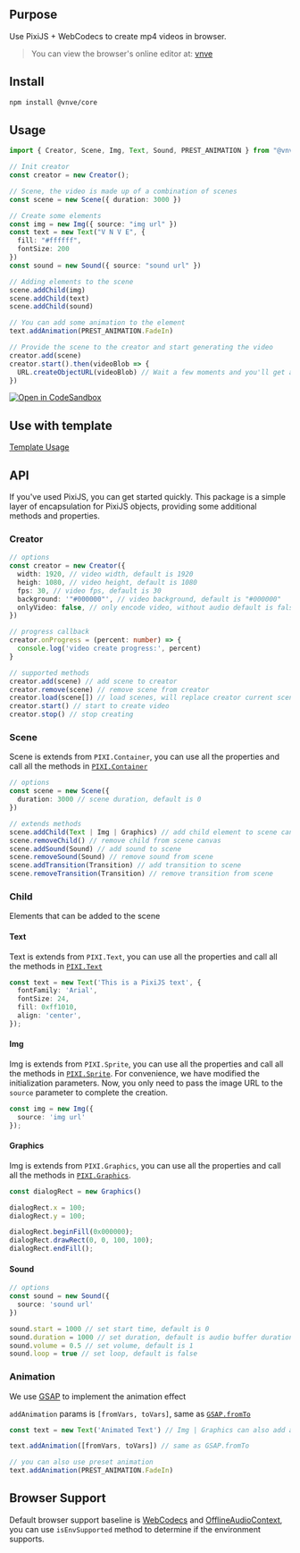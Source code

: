 ## Purpose
Use PixiJS + WebCodecs to create mp4 videos in browser.

> You can view the browser's online editor at: [vnve](https://github.com/vnve/vnve)

## Install
```bash
npm install @vnve/core
```

## Usage
```typescript
import { Creator, Scene, Img, Text, Sound, PREST_ANIMATION } from "@vnve/core";

// Init creator
const creator = new Creator();

// Scene, the video is made up of a combination of scenes
const scene = new Scene({ duration: 3000 })

// Create some elements
const img = new Img({ source: "img url" })
const text = new Text("V N V E", {
  fill: "#ffffff",
  fontSize: 200
})
const sound = new Sound({ source: "sound url" })

// Adding elements to the scene
scene.addChild(img)
scene.addChild(text)
scene.addChild(sound)

// You can add some animation to the element
text.addAnimation(PREST_ANIMATION.FadeIn)

// Provide the scene to the creator and start generating the video
creator.add(scene)
creator.start().then(videoBlob => {
  URL.createObjectURL(videoBlob) // Wait a few moments and you'll get an mp4 file
})
```
[![Open in CodeSandbox](https://img.shields.io/badge/Open%20in-CodeSandbox-blue?style=flat-square&logo=codesandbox)](https://codesandbox.io/s/make-video-programmatically-with-vnve-27z2cv)

## Use with template
[Template Usage](https://github.com/vnve/vnve/blob/main/packages/template/README.md)

## API
If you've used PixiJS, you can get started quickly. This package is a simple layer of encapsulation for PixiJS objects, providing some additional methods and properties.

### Creator
``` typescript
// options
const creator = new Creator({
  width: 1920, // video width, default is 1920
  heigh: 1080, // video height, default is 1080
  fps: 30, // video fps, default is 30
  background: '"#000000"', // video background, default is "#000000"
  onlyVideo: false, // only encode video, without audio default is false
})

// progress callback
creator.onProgress = (percent: number) => {
  console.log('video create progress:', percent)
}

// supported methods
creator.add(scene) // add scene to creator
creator.remove(scene) // remove scene from creator
creator.load(scene[]) // load scenes, will replace creator current scenes
creator.start() // start to create video
creator.stop() // stop creating
```

### Scene
Scene is extends from `PIXI.Container`, you can use all the properties and call all the methods in [`PIXI.Container`](https://pixijs.download/dev/docs/PIXI.Container.html)

``` typescript
// options
const scene = new Scene({
  duration: 3000 // scene duration, default is 0
})

// extends methods
scene.addChild(Text | Img | Graphics) // add child element to scene canvas
scene.removeChild() // remove child from scene canvas
scene.addSound(Sound) // add sound to scene
scene.removeSound(Sound) // remove sound from scene
scene.addTransition(Transition) // add transition to scene
scene.removeTransition(Transition) // remove transition from scene
```

### Child
Elements that can be added to the scene

#### Text
Text is extends from `PIXI.Text`, you can use all the properties and call all the methods in [`PIXI.Text`](https://pixijs.download/dev/docs/PIXI.Text.html)
``` typescript
const text = new Text('This is a PixiJS text', {
  fontFamily: 'Arial',
  fontSize: 24,
  fill: 0xff1010,
  align: 'center',
});
```

#### Img
Img is extends from `PIXI.Sprite`, you can use all the properties and call all the methods in [`PIXI.Sprite`](https://pixijs.download/dev/docs/PIXI.Sprite.html).
For convenience, we have modified the initialization parameters. Now, you only need to pass the image URL to the `source` parameter to complete the creation.

``` typescript
const img = new Img({
  source: 'img url'
});
```

#### Graphics
Img is extends from `PIXI.Graphics`, you can use all the properties and call all the methods in [`PIXI.Graphics`](https://pixijs.download/dev/docs/PIXI.Graphics.html).
``` typescript
const dialogRect = new Graphics()

dialogRect.x = 100;
dialogRect.y = 100;

dialogRect.beginFill(0x000000);
dialogRect.drawRect(0, 0, 100, 100);
dialogRect.endFill();
```

#### Sound
``` typescript
// options
const sound = new Sound({
  source: 'sound url'
})

sound.start = 1000 // set start time, default is 0
sound.duration = 1000 // set duration, default is audio buffer duration
sound.volume = 0.5 // set volume, default is 1
sound.loop = true // set loop, default is false
```
### Animation
We use [GSAP](https://github.com/greensock/GSAP) to implement the animation effect

`addAnimation` params is `[fromVars, toVars]`, same as [`GSAP.fromTo`](https://gsap.com/docs/v3/GSAP/gsap.fromTo())

``` typescript
const text = new Text('Animated Text') // Img | Graphics can also add animation

text.addAnimation([fromVars, toVars]) // same as GSAP.fromTo

// you can also use preset animation
text.addAnimation(PREST_ANIMATION.FadeIn)

```

## Browser Support
Default browser support baseline is [WebCodecs](https://caniuse.com/webcodecs) and [OfflineAudioContext](https://caniuse.com/mdn-api_offlineaudiocontext), you can use `isEnvSupported` method to determine if the environment supports.


